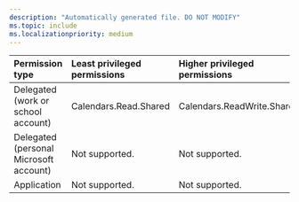 ```yaml
---
description: "Automatically generated file. DO NOT MODIFY"
ms.topic: include
ms.localizationpriority: medium
---
```


|Permission type|Least privileged permissions|Higher privileged permissions|
|:---|:---|:---|
|Delegated (work or school account)|Calendars.Read.Shared|Calendars.ReadWrite.Shared|
|Delegated (personal Microsoft account)|Not supported.|Not supported.|
|Application|Not supported.|Not supported.|

